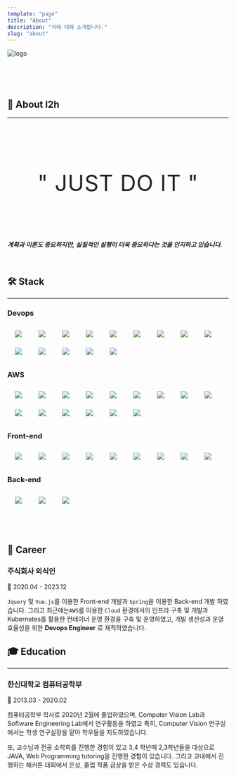 ```yaml
---
template: "page"
title: "About"
description: "저에 대해 소개합니다."
slug: "about"
---
```



![logo](../images/profile.jpeg)



<br>
<br>
<br>

## 🌃 About l2h
---

<br>
<br>

<div class="title">
  <h1 style=" text-align:center; font-size:50px; text-transform:uppercase; color:#222; letter-spacing:1px; font-weight:400;">
  " JUST DO IT "
  </h1>
</div>

<br>
<br>

<br>


***계획과 이론도 중요하지만, 실질적인 실행이 더욱 중요하다는 것을 인지하고 있습니다.***

<br>

## 🛠 Stack
---

### Devops

<ul style="display: block; margin: 0 auto; padding: 0; max-width: 800px;">
    <li class="skill-icons" style="display: inline-block; margin: 7px; padding: 5px 10px;  list-style: none; cursor: default; font-size: 1.2em;">
        <img src="./icons/devops/docker.png">
    </li>
    <li class="skill-icons" style="display: inline-block; margin: 7px; padding: 5px 10px;  list-style: none; cursor: default; font-size: 1.2em;">
        <img src="./icons/devops/kubernetes.png">
    </li>
    <li class="skill-icons" style="display: inline-block; margin: 7px; padding: 5px 10px;  list-style: none; cursor: default; font-size: 1.2em;">
        <img src="./icons/devops/jenkins.png">
    </li>
    <li class="skill-icons" style="display: inline-block; margin: 7px; padding: 5px 10px;  list-style: none; cursor: default; font-size: 1.2em;">
        <img src="./icons/devops/groovy.png">
    </li>
    <li class="skill-icons" style="display: inline-block; margin: 7px; padding: 5px 10px;  list-style: none; cursor: default; font-size: 1.2em;">
        <img src="./icons/devops/elasticsearch.png">
    </li>
    <li class="skill-icons" style="display: inline-block; margin: 7px; padding: 5px 10px;  list-style: none; cursor: default; font-size: 1.2em;">
        <img src="./icons/devops/kibana.png">
    </li>
    <li class="skill-icons" style="display: inline-block; margin: 7px; padding: 5px 10px;  list-style: none; cursor: default; font-size: 1.2em;">
        <img src="./icons/devops/fluentbit.png">
    </li>
    <li class="skill-icons" style="display: inline-block; margin: 7px; padding: 5px 10px;  list-style: none; cursor: default; font-size: 1.2em;">
        <img src="./icons/devops/argo.png">
    </li>
    <li class="skill-icons" style="display: inline-block; margin: 7px; padding: 5px 10px;  list-style: none; cursor: default; font-size: 1.2em;">
        <img src="./icons/devops/botkube.png">
    </li>
    <li class="skill-icons" style="display: inline-block; margin: 7px; padding: 5px 10px;  list-style: none; cursor: default; font-size: 1.2em;">
        <img src="./icons/devops/k9s.png">
    </li>
     <li class="skill-icons" style="display: inline-block; margin: 7px; padding: 5px 10px;  list-style: none; cursor: default; font-size: 1.2em;">
        <img src="./icons/devops/prometheus.png">
    </li>
     <li class="skill-icons" style="display: inline-block; margin: 7px; padding: 5px 10px;  list-style: none; cursor: default; font-size: 1.2em;">
        <img src="./icons/devops/loki.png">
    </li>
     <li class="skill-icons" style="display: inline-block; margin: 7px; padding: 5px 10px;  list-style: none; cursor: default; font-size: 1.2em;">
        <img src="./icons/devops/grafana.png">
    </li>
     <li class="skill-icons" style="display: inline-block; margin: 7px; padding: 5px 10px;  list-style: none; cursor: default; font-size: 1.2em;">
        <img src="./icons/devops/kube-prometheus-stack.png">
    </li>
</ul>

### AWS

<ul style="display: block; margin: 0 auto; padding: 0; max-width: 800px;">
    <li class="skill-icons" style="display: inline-block; margin: 7px; padding: 5px 10px;  list-style: none; cursor: default; font-size: 1.2em;">
        <img src="./icons/aws/aws-vpc.png">
    </li>
    <li class="skill-icons" style="display: inline-block; margin: 7px; padding: 5px 10px;  list-style: none; cursor: default; font-size: 1.2em;">
        <img src="./icons/aws/aws-elb.png">
    </li>
    <li class="skill-icons" style="display: inline-block; margin: 7px; padding: 5px 10px;  list-style: none; cursor: default; font-size: 1.2em;">
        <img src="./icons/aws/aws-route53.png">
    </li>
    <li class="skill-icons" style="display: inline-block; margin: 7px; padding: 5px 10px;  list-style: none; cursor: default; font-size: 1.2em;">
        <img src="./icons/aws/aws-s3.png">
    </li>
    <li class="skill-icons" style="display: inline-block; margin: 7px; padding: 5px 10px;  list-style: none; cursor: default; font-size: 1.2em;">
        <img src="./icons/aws/aws-rds.png">
    </li>
    <li class="skill-icons" style="display: inline-block; margin: 7px; padding: 5px 10px;  list-style: none; cursor: default; font-size: 1.2em;">
        <img src="./icons/aws/aws-ec2.png">
    </li>
    <li class="skill-icons" style="display: inline-block; margin: 7px; padding: 5px 10px;  list-style: none; cursor: default; font-size: 1.2em;">
        <img src="./icons/aws/aws-ecr.png">
    </li>
    <li class="skill-icons" style="display: inline-block; margin: 7px; padding: 5px 10px;  list-style: none; cursor: default; font-size: 1.2em;">
        <img src="./icons/aws/aws-eks.png">
    </li>
    <li class="skill-icons" style="display: inline-block; margin: 7px; padding: 5px 10px;  list-style: none; cursor: default; font-size: 1.2em;">
        <img src="./icons/aws/aws-efs.png">
    </li>
    <li class="skill-icons" style="display: inline-block; margin: 7px; padding: 5px 10px;  list-style: none; cursor: default; font-size: 1.2em;">
        <img src="./icons/aws/aws-kinesis.png">
    </li>
    <li class="skill-icons" style="display: inline-block; margin: 7px; padding: 5px 10px;  list-style: none; cursor: default; font-size: 1.2em;">
        <img src="./icons/aws/aws-kinesis-icon.png">
    </li>
    <li class="skill-icons" style="display: inline-block; margin: 7px; padding: 5px 10px;  list-style: none; cursor: default; font-size: 1.2em;">
        <img src="./icons/aws/aws-kinesis-firehose.png">
    </li>
    <li class="skill-icons" style="display: inline-block; margin: 7px; padding: 5px 10px;  list-style: none; cursor: default; font-size: 1.2em;">
        <img src="./icons/aws/aws-opensearch.png">
    </li>
    <li class="skill-icons" style="display: inline-block; margin: 7px; padding: 5px 10px;  list-style: none; cursor: default; font-size: 1.2em;">
        <img src="./icons/aws/aws-elastiCache.png">
    </li>
    <li class="skill-icons" style="display: inline-block; margin: 7px; padding: 5px 10px;  list-style: none; cursor: default; font-size: 1.2em;">
        <img src="./icons/aws/aws-sqs.png">
    </li>
</ul>

### Front-end

<ul style="display: block; margin: 0 auto; padding: 0; max-width: 800px;">
    <li class="skill-icons" style="display: inline-block; margin: 7px; padding: 5px 10px;  list-style: none; cursor: default; font-size: 1.2em;">
        <img src="./icons/front-end/html5.png">
    </li>
    <li class="skill-icons" style="display: inline-block; margin: 7px; padding: 5px 10px;  list-style: none; cursor: default; font-size: 1.2em;">
        <img src="./icons/front-end/css.png">
    </li>
    <li class="skill-icons" style="display: inline-block; margin: 7px; padding: 5px 10px;  list-style: none; cursor: default; font-size: 1.2em;">
        <img src="./icons/front-end/tailwind.png">
    </li>
    <li class="skill-icons" style="display: inline-block; margin: 7px; padding: 5px 10px;  list-style: none; cursor: default; font-size: 1.2em;">
        <img src="./icons/front-end/jquery.png">
    </li>
    <li class="skill-icons" style="display: inline-block; margin: 7px; padding: 5px 10px;  list-style: none; cursor: default; font-size: 1.2em;">
        <img src="./icons/front-end/jsp.png">
    </li>
    <li class="skill-icons" style="display: inline-block; margin: 7px; padding: 5px 10px;  list-style: none; cursor: default; font-size: 1.2em;">
        <img src="./icons/front-end/js.png">
    </li>
    <li class="skill-icons" style="display: inline-block; margin: 7px; padding: 5px 10px;  list-style: none; cursor: default; font-size: 1.2em;">
        <img src="./icons/front-end/typescript.png">
    </li>
    <li class="skill-icons" style="display: inline-block; margin: 7px; padding: 5px 10px;  list-style: none; cursor: default; font-size: 1.2em;">
        <img src="./icons/front-end/react.png">
    </li>
    <li class="skill-icons" style="display: inline-block; margin: 7px; padding: 5px 10px;  list-style: none; cursor: default; font-size: 1.2em;">
        <img src="./icons/front-end/vuejs.png">
    </li>
</ul>

### Back-end

<ul style="display: block; margin: 0 auto; padding: 0; max-width: 800px;">
    <li class="skill-icons" style="display: inline-block; margin: 7px; padding: 5px 10px;  list-style: none; cursor: default; font-size: 1.2em;">
        <img src="./icons/back-end/spring.png">
    </li>
    <li class="skill-icons" style="display: inline-block; margin: 7px; padding: 5px 10px;  list-style: none; cursor: default; font-size: 1.2em;">
        <img src="./icons/back-end/spring-boot.png">
    </li>
    <li class="skill-icons" style="display: inline-block; margin: 7px; padding: 5px 10px;  list-style: none; cursor: default; font-size: 1.2em;">
        <img src="./icons/back-end/mysql.png">
    </li>
</ul>


<br>
<br>
<br>


## 💼 Career
### 주식회사 외식인

📅 2020.04 - 2023.12

`Jquery` 및 `Vue.js`를 이용한 Front-end 개발과 `Spring`을 이용한 Back-end 개발 하였습니다. 그리고 최근에는`AWS`를 이용한 `Cloud` 환경에서의 인프라 구축 및 개발과 Kubernetes를 활용한 컨테이너 운영 환경을 구축 및 운영하였고, 개발 생산성과 운영 효율성을 위한 **Devops Engineer** 로 재직하였습니다.



## 🎓 Education
---

### 한신대학교 컴퓨터공학부

📅 2013.03 -  2020.02

컴퓨터공학부 학사로 2020년 2월에 졸업하였으며, Computer Vision Lab과 Software Engineering Lab에서 연구활동을 하였고 특히, Computer Vision 연구실에서는 학생 연구실장을 맡아 학우들을 지도하였습니다. 

또, 교수님과 전공 소학회를 진행한 경험이 있고 3,4 학년때 2,3학년들을 대상으로 JAVA, Web Programming tutoring을 진행한 경험이 있습니다. 그리고 교내에서 진행하는 해커톤 대회에서 은상, 졸업 작품 금상을 받은 수상 경력도 있습니다.